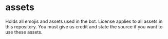 # assets
Holds all emojis and assets used in the bot. License applies to all assets in this repository. You must give us credit and state the source if you want to use these assets.
